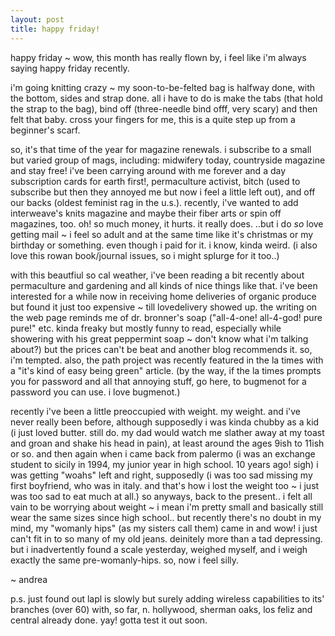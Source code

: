 ```yaml
---
layout: post
title: happy friday!
---
```


happy friday ~ wow, this month has really flown by, i feel like i'm always saying happy friday recently.

i'm going knitting crazy ~ my soon-to-be-felted bag is halfway done, with the bottom, sides and strap done. all i have to do is make the tabs (that hold the strap to the bag), bind off (three-needle bind offf, very scary) and then felt that baby. cross your fingers for me, this is a quite step up from a beginner's scarf.

so, it's that time of the year for magazine renewals. i subscribe to a small but varied group of mags, including: midwifery today, countryside magazine and stay free! i've been carrying around with me forever and a day subscription cards for earth first!, permaculture activist, bitch (used to subscribe but then they annoyed me but now i feel a little left out), and off our backs (oldest feminist rag in the u.s.). recently, i've wanted to add interweave's knits magazine and maybe their fiber arts or spin off magazines, too. oh! so much money, it hurts. it really does. ..but i do *so* love getting mail ~ i feel so adult and at the same time like it's christmas or my birthday or something. even though i paid for it. i know, kinda weird. (i also love this rowan book/journal issues, so i might splurge for it too..)

with this beautfiul so cal weather, i've been reading a bit recently about permaculture and gardening and all kinds of nice things like that. i've been interested for a while now in receiving home deliveries of organic produce but found it just too expensive ~ till lovedelivery showed up. the writing on the web page reminds me of dr. bronner's soap ("all-4-one! all-4-god! pure pure!" etc. kinda freaky but mostly funny to read, especially while showering with his great peppermint soap ~ don't know what i'm talking about?) but the prices can't be beat and another blog recommends it. so, i'm tempted. also, the path project was recently featured in the la times with a "it's kind of easy being green" article. (by the way, if the la times prompts you for password and all that annoying stuff, go here, to bugmenot for a password you can use. i love bugmenot.)

recently i've been a little preoccupied with weight. my weight. and i've never really been before, although supposedly i was kinda chubby as a kid (i just loved butter. still do. my dad would watch me slather away at my toast and groan and shake his head in pain), at least around the ages 9ish to 11ish or so. and then again when i came back from palermo (i was an exchange student to sicily in 1994, my junior year in high school. 10 years ago! sigh) i was getting "woahs" left and right, supposedly (i was too sad missing my first boyfriend, who was in italy. and that's how i lost the weight too ~ i just was too sad to eat much at all.) so anyways, back to the present.. i felt all vain to be worrying about weight ~ i mean i'm pretty small and basically still wear the same sizes since high school.. but recently there's no doubt in my mind, my "womanly hips" (as my sisters call them) came in and wow! i just can't fit in to so many of my old jeans. deinitely more than a tad depressing. but i inadvertently found a scale yesterday, weighed myself, and i weigh exactly the same pre-womanly-hips. so, now i feel silly.

~ andrea

p.s. just found out lapl is slowly but surely adding wireless capabilities to its' branches (over 60) with, so far, n. hollywood, sherman oaks, los feliz and central already done. yay! gotta test it out soon.